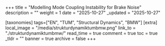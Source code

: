 +++
title = "Modelling Mode Coupling Instability for Brake Noise"
description = ""
weight = 1
date = "2025-10-27"
_updated = "2025-10-27"

[taxonomies]
tags=["EN", "TUM", "Structural Dynamics", "BMW"]
[extra]
local_image = "/media/strukturdynamiktumbmw.png"
link_to = "./strukturdynamiktumbmw/"
read_time = true
comment = true
toc = true
_tldr = ""
banner = true
archive = false
+++

